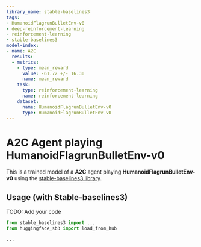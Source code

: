 ```yaml
---
library_name: stable-baselines3
tags:
- HumanoidFlagrunBulletEnv-v0
- deep-reinforcement-learning
- reinforcement-learning
- stable-baselines3
model-index:
- name: A2C
  results:
  - metrics:
    - type: mean_reward
      value: -61.72 +/- 16.30
      name: mean_reward
    task:
      type: reinforcement-learning
      name: reinforcement-learning
    dataset:
      name: HumanoidFlagrunBulletEnv-v0
      type: HumanoidFlagrunBulletEnv-v0
---
```


# **A2C** Agent playing **HumanoidFlagrunBulletEnv-v0**
This is a trained model of a **A2C** agent playing **HumanoidFlagrunBulletEnv-v0**
using the [stable-baselines3 library](https://github.com/DLR-RM/stable-baselines3).

## Usage (with Stable-baselines3)
TODO: Add your code


```python
from stable_baselines3 import ...
from huggingface_sb3 import load_from_hub

...
```
